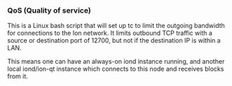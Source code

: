 ### QoS (Quality of service) ###

This is a Linux bash script that will set up tc to limit the outgoing bandwidth for connections to the Ion network. It limits outbound TCP traffic with a source or destination port of 12700, but not if the destination IP is within a LAN.

This means one can have an always-on iond instance running, and another local iond/ion-qt instance which connects to this node and receives blocks from it.
